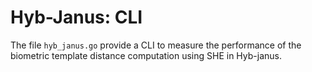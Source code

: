 # Hyb-Janus: CLI
The file `hyb_janus.go` provide a CLI to measure the performance of the biometric template distance computation using SHE in Hyb-janus.
